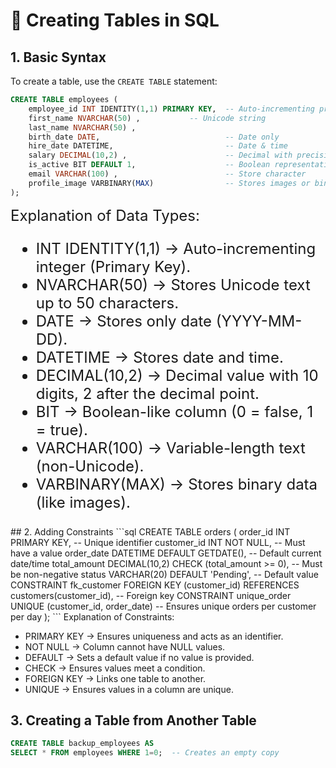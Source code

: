 # 📘 Creating Tables in SQL  

## 1️. Basic Syntax 
To create a table, use the `CREATE TABLE` statement:  
```sql
CREATE TABLE employees (
    employee_id INT IDENTITY(1,1) PRIMARY KEY,  -- Auto-incrementing primary key
    first_name NVARCHAR(50) ,           -- Unicode string
    last_name NVARCHAR(50) ,
    birth_date DATE,                            -- Date only
    hire_date DATETIME,                         -- Date & time
    salary DECIMAL(10,2) ,                      -- Decimal with precision
    is_active BIT DEFAULT 1,                    -- Boolean representation (0 or 1)
    email VARCHAR(100) ,                        -- Store character
    profile_image VARBINARY(MAX)                -- Stores images or binary data
);
```
<font size="5">
Explanation of Data Types:

- INT IDENTITY(1,1) → Auto-incrementing integer (Primary Key).
- NVARCHAR(50) → Stores Unicode text up to 50 characters.
- DATE → Stores only date (YYYY-MM-DD).
- DATETIME → Stores date and time.
- DECIMAL(10,2) → Decimal value with 10 digits, 2 after the decimal point.
- BIT → Boolean-like column (0 = false, 1 = true).
- VARCHAR(100) → Variable-length text (non-Unicode).
- VARBINARY(MAX) → Stores binary data (like images).
</font>
## 2️. Adding Constraints 
```sql
CREATE TABLE orders (
    order_id INT PRIMARY KEY,                      -- Unique identifier
    customer_id INT NOT NULL,                      -- Must have a value
    order_date DATETIME DEFAULT GETDATE(),         -- Default current date/time
    total_amount DECIMAL(10,2) CHECK (total_amount >= 0),  -- Must be non-negative
    status VARCHAR(20) DEFAULT 'Pending',          -- Default value
    CONSTRAINT fk_customer FOREIGN KEY (customer_id) REFERENCES customers(customer_id),  -- Foreign key
    CONSTRAINT unique_order UNIQUE (customer_id, order_date)  -- Ensures unique orders per customer per day
);
```
Explanation of Constraints:

- PRIMARY KEY → Ensures uniqueness and acts as an identifier.
- NOT NULL → Column cannot have NULL values.
- DEFAULT → Sets a default value if no value is provided.
- CHECK → Ensures values meet a condition.
- FOREIGN KEY → Links one table to another.
- UNIQUE → Ensures values in a column are unique.


## 3. Creating a Table from Another Table

```sql
CREATE TABLE backup_employees AS  
SELECT * FROM employees WHERE 1=0;  -- Creates an empty copy
```
